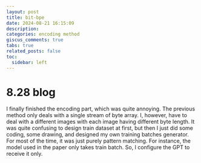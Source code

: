 ```yaml
---
layout: post
title: bit-bpe
date: 2024-08-21 16:15:09
description: 
categories: encoding method
giscus_comments: true
tabs: true
related_posts: false
toc: 
  sidebar: left
---
```



# 8.28 blog

I finally finished the encoding part, which was quite annoying. The previous method only deals with a single stream of byte array. I, however, have to deal with a different images with each image having different byte length. It was quite confusing to design train dataset at first, but then I just did some coding, some drawing, and designed my own training batches generator. For most of the time, it was just purely pattern matching. For instance, the model used in the paper only takes train batch. So, I configure the GPT to receive it only. 
